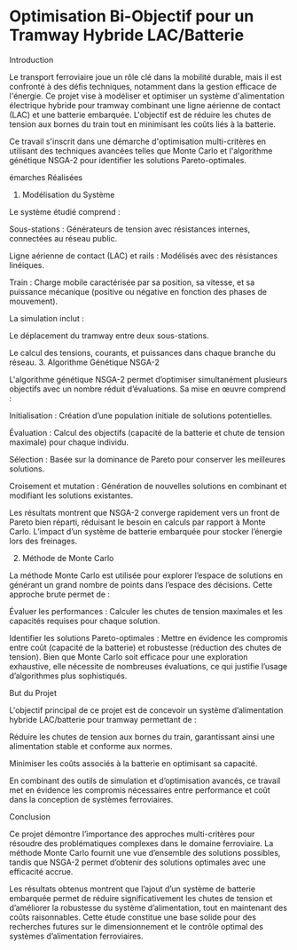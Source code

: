 # Optimisation Bi-Objectif pour un Tramway Hybride LAC/Batterie

Introduction

Le transport ferroviaire joue un rôle clé dans la mobilité durable, mais il est confronté à des défis techniques, notamment dans la gestion efficace de l'énergie. Ce projet vise à modéliser et optimiser un système d'alimentation électrique hybride pour tramway combinant une ligne aérienne de contact (LAC) et une batterie embarquée. L'objectif est de réduire les chutes de tension aux bornes du train tout en minimisant les coûts liés à la batterie.

Ce travail s'inscrit dans une démarche d'optimisation multi-critères en utilisant des techniques avancées telles que Monte Carlo et l'algorithme génétique NSGA-2 pour identifier les solutions Pareto-optimales.

émarches Réalisées

1. Modélisation du Système

Le système étudié comprend :

Sous-stations : Générateurs de tension avec résistances internes, connectées au réseau public.

Ligne aérienne de contact (LAC) et rails : Modélisés avec des résistances linéiques.

Train : Charge mobile caractérisée par sa position, sa vitesse, et sa puissance mécanique (positive ou négative en fonction des phases de mouvement).

La simulation inclut :

Le déplacement du tramway entre deux sous-stations.

Le calcul des tensions, courants, et puissances dans chaque branche du réseau.
3. Algorithme Génétique NSGA-2

L'algorithme génétique NSGA-2 permet d’optimiser simultanément plusieurs objectifs avec un nombre réduit d’évaluations. Sa mise en œuvre comprend :

Initialisation : Création d’une population initiale de solutions potentielles.

Évaluation : Calcul des objectifs (capacité de la batterie et chute de tension maximale) pour chaque individu.

Sélection : Basée sur la dominance de Pareto pour conserver les meilleures solutions.

Croisement et mutation : Génération de nouvelles solutions en combinant et modifiant les solutions existantes.

Les résultats montrent que NSGA-2 converge rapidement vers un front de Pareto bien réparti, réduisant le besoin en calculs par rapport à Monte Carlo.
L’impact d’un système de batterie embarquée pour stocker l’énergie lors des freinages.

2. Méthode de Monte Carlo

La méthode Monte Carlo est utilisée pour explorer l’espace de solutions en générant un grand nombre de points dans l’espace des décisions. Cette approche brute permet de :

Évaluer les performances : Calculer les chutes de tension maximales et les capacités requises pour chaque solution.

Identifier les solutions Pareto-optimales : Mettre en évidence les compromis entre coût (capacité de la batterie) et robustesse (réduction des chutes de tension).
Bien que Monte Carlo soit efficace pour une exploration exhaustive, elle nécessite de nombreuses évaluations, ce qui justifie l’usage d’algorithmes plus sophistiqués.

But du Projet

L'objectif principal de ce projet est de concevoir un système d’alimentation hybride LAC/batterie pour tramway permettant de :

Réduire les chutes de tension aux bornes du train, garantissant ainsi une alimentation stable et conforme aux normes.

Minimiser les coûts associés à la batterie en optimisant sa capacité.

En combinant des outils de simulation et d’optimisation avancés, ce travail met en évidence les compromis nécessaires entre performance et coût dans la conception de systèmes ferroviaires.

Conclusion

Ce projet démontre l’importance des approches multi-critères pour résoudre des problématiques complexes dans le domaine ferroviaire. La méthode Monte Carlo fournit une vue d’ensemble des solutions possibles, tandis que NSGA-2 permet d’obtenir des solutions optimales avec une efficacité accrue.

Les résultats obtenus montrent que l’ajout d’un système de batterie embarquée permet de réduire significativement les chutes de tension et d’améliorer la robustesse du système d’alimentation, tout en maintenant des coûts raisonnables. Cette étude constitue une base solide pour des recherches futures sur le dimensionnement et le contrôle optimal des systèmes d’alimentation ferroviaires.

